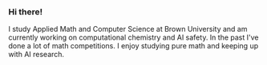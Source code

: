 ### Hi there!

I study Applied Math and Computer Science at Brown University and am currently working on computational chemistry and AI safety. In the past I've done a lot of math competitions. I enjoy studying pure math and keeping up with AI research.
